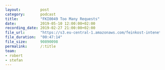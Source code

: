 ```yaml
---
layout:         post
category:       podcast
title:          "FKI0049 Too Many Requests"
date:           2019-05-10 12:00:00+02:00
recording_date: 2019-02-27 21:00:00+02:00
file_url:       "https://s3.eu-central-1.amazonaws.com/feinkost-intenet/fki0049.mp3"
file_duration:  "00:47:14"
file_size:      90890098
permalink:      /:title
team:
- robert
- stefan
---
```


